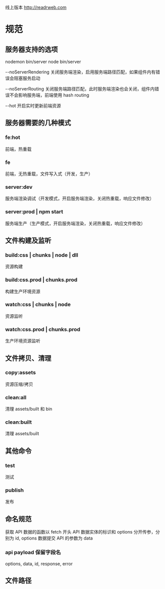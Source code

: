 线上版本 http://readrweb.com

# 规范

## 服务器支持的选项
nodemon bin/server
node bin/server

--noServerRendering
关闭服务端渲染，启用服务端路径匹配，如果组件内有错误会阻塞服务启动

--noServerRouting
关闭服务端路径匹配，此时服务端渲染也会关闭，组件内错误不会影响服务端，前端使用 hash routing

--hot
开启实时更新前端资源

## 服务器需要的几种模式
### fe:hot
前端，热重载

### fe
前端，无热重载，文件写入式（开发，生产）

### server:dev
服务端渲染调试（开发模式，开启服务端渲染，关闭热重载，响应文件修改）

### server:prod | npm start
服务端生产（生产模式，开启服务端渲染，关闭热重载，响应文件修改）

## 文件构建及监听
### build:css | chunks | node | dll
资源构建

### build:css.prod | chunks.prod
构建生产环境资源

### watch:css | chunks | node
资源监听

### watch:css.prod | chunks.prod
生产环境资源监听

## 文件拷贝、清理
### copy:assets
资源压缩/拷贝

### clean:all
清理 assets/built 和 bin

### clean:built
清理 assets/built

## 其他命令
### test
测试

### publish
发布

## 命名规范
获取 API 数据的函数以 fetch 开头
API 数据实体的标识和 options 分开传参，分别为 id, options
数据提交 API 的参数为 data

### api payload 保留字段名
options, data, id, response, error

## 文件路径

